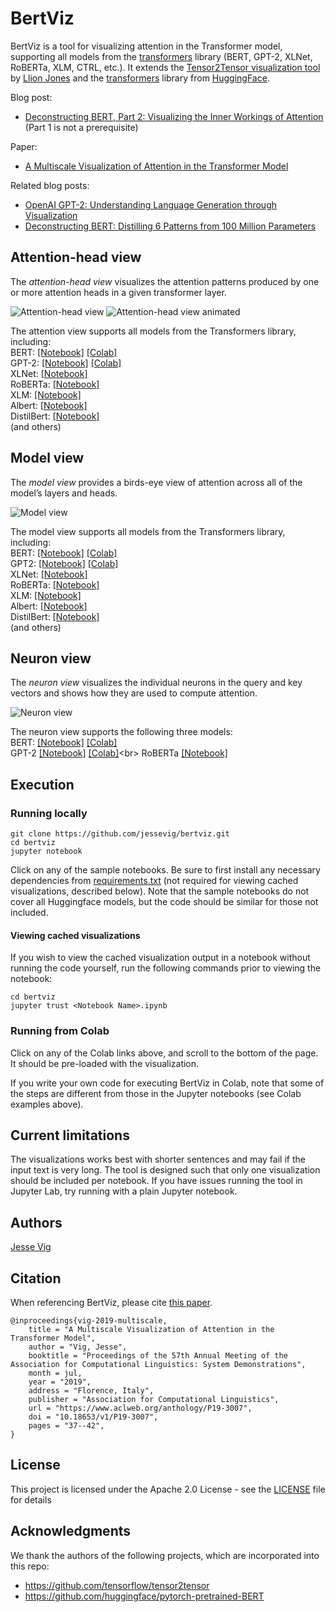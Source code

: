 # BertViz

BertViz is a tool for visualizing attention in the Transformer model, supporting all models from the [transformers](https://github.com/huggingface/transformers) library (BERT, GPT-2, XLNet, RoBERTa, XLM, CTRL, etc.). It extends the [Tensor2Tensor visualization tool](https://github.com/tensorflow/tensor2tensor/tree/master/tensor2tensor/visualization) by [Llion Jones](https://medium.com/@llionj) and the [transformers](https://github.com/huggingface/transformers) library from [HuggingFace](https://github.com/huggingface).

Blog post:
* [Deconstructing BERT, Part 2: Visualizing the Inner Workings of Attention](https://towardsdatascience.com/deconstructing-bert-part-2-visualizing-the-inner-workings-of-attention-60a16d86b5c1) (Part 1 is not a prerequisite)

Paper:
* [A Multiscale Visualization of Attention in the Transformer Model](https://www.aclweb.org/anthology/P19-3007.pdf)

Related blog posts:
* [OpenAI GPT-2: Understanding Language Generation through Visualization](https://towardsdatascience.com/openai-gpt-2-understanding-language-generation-through-visualization-8252f683b2f8)
* [Deconstructing BERT: Distilling 6 Patterns from 100 Million Parameters](https://towardsdatascience.com/deconstructing-bert-distilling-6-patterns-from-100-million-parameters-b49113672f77)

## Attention-head view

The *attention-head view* visualizes the attention patterns produced by one or more attention heads in a given transformer layer.

![Attention-head view](https://raw.githubusercontent.com/jessevig/bertviz/master/images/head_thumbnail_left.png) ![Attention-head view animated](https://raw.githubusercontent.com/jessevig/bertviz/master/images/head_thumbnail_right.gif)

The attention view supports all models from the Transformers library, including:<br>
 BERT:
 [[Notebook]](https://github.com/jessevig/bertviz/blob/master/head_view_bert.ipynb)
  [[Colab]](https://colab.research.google.com/drive/1PEHWRHrvxQvYr9NFRC-E_fr3xDq1htCj)<br>
 GPT-2:
  [[Notebook]](https://github.com/jessevig/bertviz/blob/master/head_view_gpt2.ipynb)
[[Colab]](https://colab.research.google.com/drive/1c9kBsbvSqpKkmd62u7nfqVhvWr0W8_Lx)<br>
 XLNet: [[Notebook]](https://github.com/jessevig/bertviz/blob/master/head_view_xlnet.ipynb)<br>
RoBERTa: [[Notebook]](https://github.com/jessevig/bertviz/blob/master/head_view_roberta.ipynb)<br>
XLM: [[Notebook]](https://github.com/jessevig/bertviz/blob/master/head_view_xlm.ipynb)<br>
Albert: [[Notebook]](https://github.com/jessevig/bertviz/blob/master/head_view_albert.ipynb)<br>
DistilBert: [[Notebook]](https://github.com/jessevig/bertviz/blob/master/head_view_distilbert.ipynb)<br>
(and others)

## Model view 

The *model view* provides a birds-eye view of attention across all of the model’s layers  and heads.

![Model view](https://raw.githubusercontent.com/jessevig/bertviz/master/images/model_thumbnail.jpg)

The model view supports all models from the Transformers library, including:<br>
BERT: [[Notebook]](https://github.com/jessevig/bertviz/blob/master/model_view_bert.ipynb)
[[Colab]](https://colab.research.google.com/drive/1c73DtKNdl66B0_HF7QXuPenraDp0jHRS)<br>
GPT2: [[Notebook]](https://github.com/jessevig/bertviz/blob/master/model_view_gpt2.ipynb)
[[Colab]](https://colab.research.google.com/drive/1y-wfC95Z0aASawYqA34LQeV0_qC9mOto)<br>
 XLNet: [[Notebook]](https://github.com/jessevig/bertviz/blob/master/model_view_xlnet.ipynb)<br>
RoBERTa: [[Notebook]](https://github.com/jessevig/bertviz/blob/master/model_view_roberta.ipynb)<br>
XLM: [[Notebook]](https://github.com/jessevig/bertviz/blob/master/model_view_xlm.ipynb)<br>
Albert: [[Notebook]](https://github.com/jessevig/bertviz/blob/master/model_view_albert.ipynb)<br>
DistilBert: [[Notebook]](https://github.com/jessevig/bertviz/blob/master/model_view_distilbert.ipynb)<br>
(and others)

## Neuron view 
The *neuron view* visualizes the individual neurons in the query and key vectors and shows how they are used to compute attention.

![Neuron view](https://raw.githubusercontent.com/jessevig/bertviz/master/images/neuron_thumbnail.png)

The neuron view supports the following three models:<br>
BERT: [[Notebook]](https://github.com/jessevig/bertviz/blob/master/neuron_view_bert.ipynb) 
[[Colab]](https://colab.research.google.com/drive/1m37iotFeubMrp9qIf9yscXEL1zhxTN2b)<br>
GPT-2
[[Notebook]](https://github.com/jessevig/bertviz/blob/master/neuron_view_gpt2.ipynb) 
[[Colab]](https://colab.research.google.com/drive/1s8XCCyxsKvNRWNzjWi5Nl8ZAYZ5YkLm_)<br>
RoBERTa
[[Notebook]](https://github.com/jessevig/bertviz/blob/master/neuron_view_roberta.ipynb) 

## Execution
### Running locally
```
git clone https://github.com/jessevig/bertviz.git
cd bertviz
jupyter notebook
```
Click on any of the sample notebooks. Be sure to first install any necessary dependencies from [requirements.txt](https://github.com/jessevig/bertviz/blob/master/requirements.txt) (not required for viewing cached visualizations, described below). 
Note that the sample notebooks do not cover all Huggingface models, but the code should be similar for those not included. 

#### Viewing cached visualizations
If you wish to view the cached visualization output in a notebook without running the code yourself, run the following commands prior to viewing the notebook:
```
cd bertviz
jupyter trust <Notebook Name>.ipynb
```

### Running from Colab
Click on any of the Colab links above, and scroll to the bottom of the page. It should be pre-loaded with the visualization.
 
If you write your own code for executing BertViz in Colab, note that some of the steps are different from those in the Jupyter notebooks (see Colab examples above).

## Current limitations

The visualizations works best with shorter sentences and may fail if the input text is very long. The tool is designed
 such that only one visualization should be included per notebook. If you have issues running the tool in Jupyter Lab,
 try running with a plain Jupyter notebook.

## Authors

[Jesse Vig](https://twitter.com/jesse_vig)

## Citation

When referencing BertViz, please cite [this paper](https://www.aclweb.org/anthology/P19-3007.pdf).

```
@inproceedings{vig-2019-multiscale,
    title = "A Multiscale Visualization of Attention in the Transformer Model",
    author = "Vig, Jesse",
    booktitle = "Proceedings of the 57th Annual Meeting of the Association for Computational Linguistics: System Demonstrations",
    month = jul,
    year = "2019",
    address = "Florence, Italy",
    publisher = "Association for Computational Linguistics",
    url = "https://www.aclweb.org/anthology/P19-3007",
    doi = "10.18653/v1/P19-3007",
    pages = "37--42",
}
```

## License

This project is licensed under the Apache 2.0 License - see the [LICENSE](LICENSE) file for details

## Acknowledgments
We thank the authors of the following projects, which are incorporated into this repo:
* https://github.com/tensorflow/tensor2tensor
* https://github.com/huggingface/pytorch-pretrained-BERT
